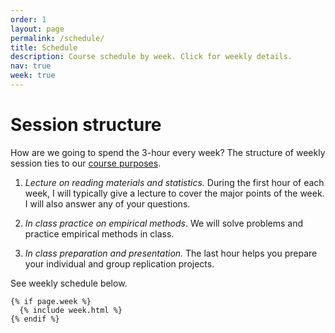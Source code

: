 ```yaml
---
order: 1
layout: page
permalink: /schedule/
title: Schedule
description: Course schedule by week. Click for weekly details.
nav: true
week: true
---
```


# Session structure

How are we going to spend the 3-hour every week? The structure of weekly session ties to our [course purposes](/#purposes).

1. _Lecture on reading materials and statistics._ During the first hour of each week, I will typically give a lecture to cover the major points of the week. I will also answer any of your questions.

2. _In class practice on empirical methods_. We will solve problems and practice empirical methods in class.

3. _In class preparation and presentation._ The last hour helps you prepare your individual and group replication projects.

See weekly schedule below.

<div class="post">

    {% if page.week %}
      {% include week.html %}
    {% endif %}

</div>
